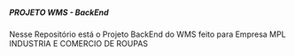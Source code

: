 ##### PROJETO WMS - BackEnd
Nesse Repositório está o Projeto BackEnd do WMS feito para Empresa MPL INDUSTRIA E COMERCIO DE ROUPAS
